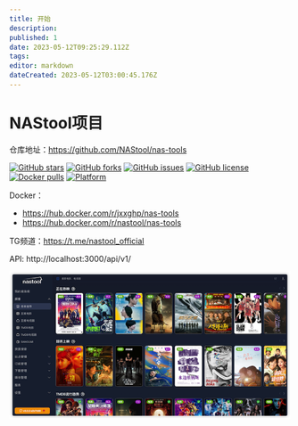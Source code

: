 ```yaml
---
title: 开始
description: 
published: 1
date: 2023-05-12T09:25:29.112Z
tags: 
editor: markdown
dateCreated: 2023-05-12T03:00:45.176Z
---
```


# NAStool项目

仓库地址：https://github.com/NAStool/nas-tools

[![GitHub stars](https://img.shields.io/github/stars/NAStool/nas-tools?style=for-the-badge)](https://github.com/NAStool/nas-tools/stargazers) [![GitHub forks](https://img.shields.io/github/forks/NAStool/nas-tools?style=for-the-badge)](https://github.com/NAStool/nas-tools/network/members) [![GitHub issues](https://img.shields.io/github/issues/NAStool/nas-tools?style=for-the-badge)](https://github.com/NAStool/nas-tools/issues) [![GitHub license](https://img.shields.io/github/license/NAStool/nas-tools?style=for-the-badge)](https://github.com/NAStool/nas-tools/blob/master/LICENSE.md) [![Docker pulls](https://img.shields.io/docker/pulls/jxxghp/nas-tools?style=for-the-badge)](https://hub.docker.com/r/jxxghp/nas-tools) [![Platform](https://img.shields.io/badge/platform-amd64/arm64-pink?style=for-the-badge)](https://hub.docker.com/r/jxxghp/nas-tools)

Docker：
* https://hub.docker.com/r/jxxghp/nas-tools
* https://hub.docker.com/r/nastool/nas-tools

TG频道：https://t.me/nastool_official

API: http://localhost:3000/api/v1/


![nastool.png](/images/nastool.png)